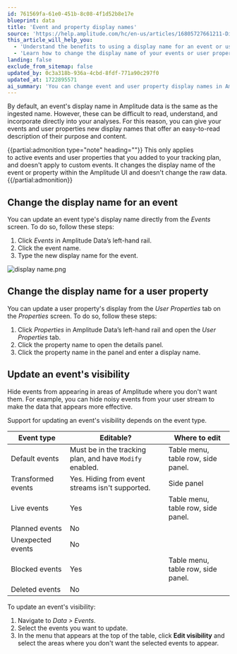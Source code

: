 ```yaml
---
id: 761569fa-61e0-451b-8c08-4f1d52b8e17e
blueprint: data
title: 'Event and property display names'
source: 'https://help.amplitude.com/hc/en-us/articles/16805727661211-Display-names-in-Amplitude-Data'
this_article_will_help_you:
  - 'Understand the benefits to using a display name for an event or user property'
  - 'Learn how to change the display name of your events or user properties'
landing: false
exclude_from_sitemap: false
updated_by: 0c3a318b-936a-4cbd-8fdf-771a90c297f0
updated_at: 1722895571
ai_summary: 'You can change event and user property display names in Amplitude for easier analysis. Only active events and user properties in your tracking plan can be modified. You can update display names directly from the *Events* or *User Properties* tabs. Additionally, you can control event visibility to hide noisy data from specific areas within Amplitude. The process varies based on event type, with options to edit visibility for certain event types. This functionality allows you to customize how data is displayed and optimize your analysis experience.'
---
```

By default, an event's display name in Amplitude data is the same as the ingested name. However, these can be difficult to read, understand, and incorporate directly into your analyses. For this reason, you can give your events and user properties new display names that offer an easy-to-read description of their purpose and content.

{{partial:admonition type="note" heading=""}}
This only applies to active events and user properties that you added to your tracking plan, and doesn't apply to custom events. It changes the display name of the event or property within the Amplitude UI and doesn't change the raw data.
{{/partial:admonition}}

## Change the display name for an event

You can update an event type's display name directly from the *Events* screen. To do so, follow these steps:

1. Click *Events* in Amplitude Data’s left-hand rail.
2. Click the event name.
3. Type the new display name for the event.

![display name.png](/docs/output/img/data/display-name-png.png)

## Change the display name for a user property

You can update a user property's display from the *User Properties* tab on the *Properties* screen. To do so, follow these steps:

1. Click *Properties* in Amplitude Data’s left-hand rail and open the *User Properties* tab.
2. Click the property name to open the details panel.
3. Click the property name in the panel and enter a display name.

## Update an event's visibility

Hide events from appearing in areas of Amplitude where you don't want them. For example, you can hide noisy events from your user stream to make the data that appears more effective.

Support for updating an event's visibility depends on the event type.

| Event type         | Editable?                                                | Where to edit                      |
| ------------------ | -------------------------------------------------------- | ---------------------------------- |
| Default events     | Must be in the tracking plan, and have `Modify` enabled. | Table menu, table row, side panel. |
| Transformed events | Yes. Hiding from event streams isn't supported.          | Side panel                         |
| Live events        | Yes                                                      | Table menu, table row, side panel. |
| Planned events     | No                                                       |                                    |
| Unexpected events  | No                                                       |                                    |
| Blocked events     | Yes                                                      | Table menu, table row, side panel. |
| Deleted events     | No                                                       |                                    |

To update an event's visibility:

1. Navigate to *Data > Events*.
2. Select the events you want to update.
3. In the menu that appears at the top of the table, click **Edit visibility** and select the areas where you don't want the selected events to appear.
